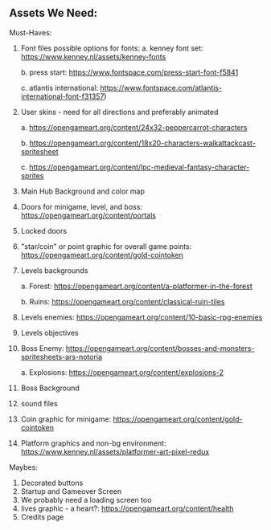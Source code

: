 ## Assets We Need:

Must-Haves:
1. Font files
    possible options for fonts:
    a. kenney font set: https://www.kenney.nl/assets/kenney-fonts
    
    b. press start: https://www.fontspace.com/press-start-font-f5841
    
    c. atlantis international: https://www.fontspace.com/atlantis-international-font-f31357)
2. User skins - need for all directions and preferably animated

    a. https://opengameart.org/content/24x32-peppercarrot-characters

    b. https://opengameart.org/content/18x20-characters-walkattackcast-spritesheet

    c. https://opengameart.org/content/lpc-medieval-fantasy-character-sprites
3. Main Hub Background and color map
4. Doors for minigame, level, and boss: https://opengameart.org/content/portals
5. Locked doors
6. "star/coin" or point graphic for overall game points: https://opengameart.org/content/gold-cointoken
7. Levels backgrounds

    a. Forest: https://opengameart.org/content/a-platformer-in-the-forest

    b. Ruins: https://opengameart.org/content/classical-ruin-tiles

8. Levels enemies: https://opengameart.org/content/10-basic-rpg-enemies
9. Levels objectives
10. Boss Enemy: https://opengameart.org/content/bosses-and-monsters-spritesheets-ars-notoria

    a. Explosions: https://opengameart.org/content/explosions-2

11. Boss Background
12. sound files
14. Coin graphic for minigame: https://opengameart.org/content/gold-cointoken
15. Platform graphics and non-bg environment: https://www.kenney.nl/assets/platformer-art-pixel-redux

Maybes:
1. Decorated buttons
2. Startup and Gameover Screen
3. We probably need a loading screen too
4. lives graphic -  a heart?: https://opengameart.org/content/health
4. Credits page